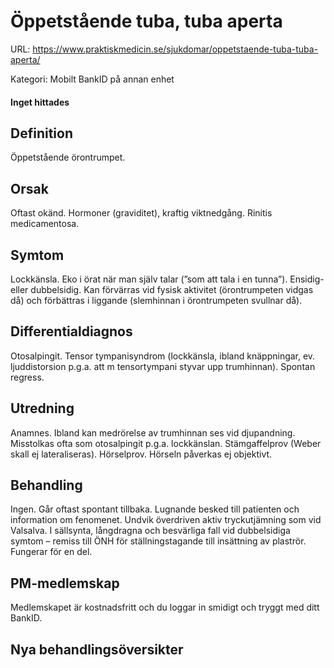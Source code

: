 # Öppetstående tuba, tuba aperta

URL: https://www.praktiskmedicin.se/sjukdomar/oppetstaende-tuba-tuba-aperta/



Kategori: Mobilt BankID på annan enhet

#### Inget hittades

## Definition

Öppetstående örontrumpet.

## Orsak

Oftast okänd. Hormoner (graviditet), kraftig viktnedgång. Rinitis medicamentosa.

## Symtom

Lockkänsla. Eko i örat när man själv talar (”som att tala i en tunna”). Ensidig- eller dubbelsidig. Kan förvärras vid fysisk aktivitet (örontrumpeten vidgas då) och förbättras i liggande (slemhinnan i örontrumpeten svullnar då).

## Differentialdiagnos

Otosalpingit. Tensor tympanisyndrom (lockkänsla, ibland knäppningar, ev. ljuddistorsion p.g.a. att m tensortympani styvar upp trumhinnan). Spontan regress.

## Utredning

Anamnes. Ibland kan medrörelse av trumhinnan ses vid djupandning. Misstolkas ofta som otosalpingit p.g.a. lockkänslan. Stämgaffelprov (Weber skall ej lateraliseras). Hörselprov. Hörseln påverkas ej objektivt.

## Behandling

Ingen. Går oftast spontant tillbaka. Lugnande besked till patienten och information om fenomenet. Undvik överdriven aktiv tryckutjämning som vid Valsalva.
I sällsynta, långdragna och besvärliga fall vid dubbelsidiga symtom – remiss till ÖNH för ställningstagande till insättning av plaströr. Fungerar för en del.

## PM-medlemskap

Medlemskapet är kostnadsfritt och du loggar in smidigt och tryggt med ditt BankID.

## Nya behandlingsöversikter

